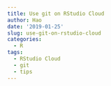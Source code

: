 ```yaml
---
title: Use git on RStudio Cloud
author: Hao
date: '2019-01-25'
slug: use-git-on-rstudio-cloud
categories:
  - R
tags:
  - RStudio Cloud
  - git
  - tips
---
```

